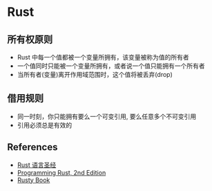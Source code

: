 # Rust

## 所有权原则

- Rust 中每一个值都被一个变量所拥有，该变量被称为值的所有者
- 一个值同时只能被一个变量所拥有，或者说一个值只能拥有一个所有者
- 当所有者(变量)离开作用域范围时，这个值将被丢弃(drop)

## 借用规则

- 同一时刻，你只能拥有要么一个可变引用, 要么任意多个不可变引用
- 引用必须总是有效的

## References

- [Rust 语言圣经](https://course.rs/about-book.html)
- [Programming Rust, 2nd Edition](https://book.douban.com/subject/34973905/)
- [Rusty Book](https://rusty.rs/about.html)
